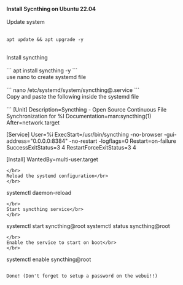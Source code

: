 <b>Install Sycnthing on Ubuntu 22.04</b></br>
</br>
Update system</br>
</br>
```
apt update && apt upgrade -y
```
</br>
Install syncthing</br>
</br>
```
apt install syncthing -y
```
</br>
use nano to create systemd file</br>
</br>
```
nano /etc/systemd/system/syncthing@.service
```
</br>
Copy and paste the following inside the systemd file</br>
</br>
```
[Unit]
Description=Syncthing - Open Source Continuous File Synchronization for %I
Documentation=man:syncthing(1)
After=network.target

[Service]
User=%i
ExecStart=/usr/bin/syncthing -no-browser -gui-address="0.0.0.0:8384" -no-restart -logflags=0
Restart=on-failure
SuccessExitStatus=3 4
RestartForceExitStatus=3 4

[Install]
WantedBy=multi-user.target
```
</br>
Reload the systemd configuration</br>
</br>
```
systemctl daemon-reload
```
</br>
Start syncthing service</br>
</br>
```
systemctl start syncthing@root
systemctl status syncthing@root
```
</br>
Enable the service to start on boot</br>
</br>
```
systemctl enable syncthing@root
```

Done! (Don't forget to setup a password on the webui!!)
